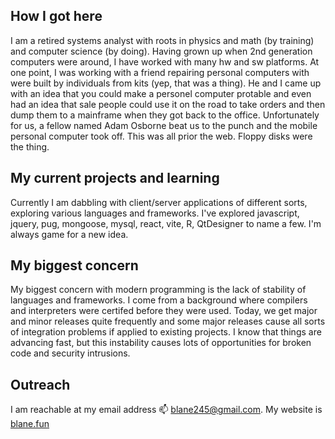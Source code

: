 ## How I got here
I am a retired systems analyst with roots in physics and math (by training) and computer science (by doing). Having grown up when 2nd generation computers were around, I have worked with many hw and sw platforms. At one point, I was working with a friend repairing personal computers with were built by individuals from kits (yep, that was a thing). He and I came up with an idea that you could make a personel computer protable and even had an idea that sale people could use it on the road to take orders and then dump them to a mainframe when they got back to the office. Unfortunately for us, a fellow named Adam Osborne beat us to the punch and the mobile personal computer took off. This was all prior the web. Floppy disks were the thing.
## My current projects and learning
Currently I am dabbling with client/server applications of different sorts, exploring various languages and frameworks. I've explored javascript, jquery, pug, mongoose, mysql, react, vite, R, QtDesigner to name a few. I'm always game for a new idea. 
## My biggest concern
My biggest concern with modern programming is the lack of stability of languages and frameworks. I come from a background where compilers and interpreters were certifed before they were used. Today, we get major and minor releases quite frequently and some major releases cause all sorts of integration problems if applied to existing projects. I know that things are advancing fast, but this instability causes lots of opportunities for broken code and security intrusions.
## Outreach
I am reachable at my email address 📫 blane245@gmail.com.
My website is [blane.fun](blane.fun)
<!--
**Blane245/Blane245** is a ✨ _special_ ✨ repository because its `README.md` (this file) appears on your GitHub profile.

Here are some ideas to get you started:

- 🔭 I’m currently working on ...
- 🌱 I’m currently learning ...
- 👯 I’m looking to collaborate on ...
- 🤔 I’m looking for help with ...
- 💬 Ask me about ...
- 📫 How to reach me: ...
- 😄 Pronouns: ...
- ⚡ Fun fact: ...
-->
